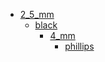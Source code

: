 * [2_5_mm](2_5_mm)
  * [black](2_5_mm/black)
    * [4_mm](2_5_mm/black/4_mm)
      * [phillips](2_5_mm/black/4_mm/phillips)
